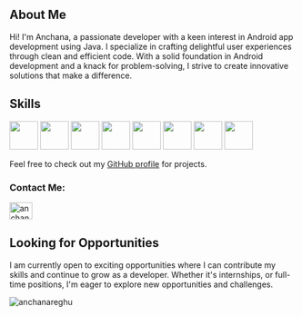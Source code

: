 ## About Me

Hi! I'm Anchana, a passionate developer with a keen interest in Android app development using Java. I specialize in crafting delightful user experiences through clean and efficient code. With a solid foundation in Android development and a knack for problem-solving, I strive to create innovative solutions that make a difference.

## Skills
<img height="50" src="https://user-images.githubusercontent.com/25181517/117201156-9a724800-adec-11eb-9a9d-3cd0f67da4bc.png">  <img height="50" src="https://user-images.githubusercontent.com/25181517/192108895-20dc3343-43e3-4a54-a90e-13a4abbc57b9.png">  <img height="50" src="https://user-images.githubusercontent.com/25181517/192108890-200809d1-439c-4e23-90d3-b090cf9a4eea.png">
<img height="50" src="https://user-images.githubusercontent.com/25181517/192108372-f71d70ac-7ae6-4c0d-8395-51d8870c2ef0.png"> <img height="50" src="https://user-images.githubusercontent.com/25181517/192108374-8da61ba1-99ec-41d7-80b8-fb2f7c0a4948.png">  <img height="50" src="https://user-images.githubusercontent.com/25181517/183423507-c056a6f9-1ba8-4312-a350-19bcbc5a8697.png">
<img height="50" src="https://user-images.githubusercontent.com/25181517/192158954-f88b5814-d510-4564-b285-dff7d6400dad.png"> <img height="50" src="https://user-images.githubusercontent.com/25181517/183898674-75a4a1b1-f960-4ea9-abcb-637170a00a75.png">


Feel free to check out my [GitHub profile](https://github.com/anchanareghu) for projects.


<h3 align="left">Contact Me:</h3>
<p align="left">
<a href="[https://linkedin.com/in/anchana-reghu](https://www.linkedin.com/in/anchana-reghu-051790228/)" target="blank"><img align="center" src="https://raw.githubusercontent.com/rahuldkjain/github-profile-readme-generator/master/src/images/icons/Social/linked-in-alt.svg" alt="anchana-reghu" height="30" width="40" /></a>
</p>

## Looking for Opportunities

I am currently open to exciting opportunities where I can contribute my skills and continue to grow as a developer. Whether it's internships, or full-time positions, I'm eager to explore new opportunities and challenges.

<p><img align="center" src="https://github-readme-stats.vercel.app/api/top-langs?username=anchanareghu&show_icons=true&locale=en&layout=compact" alt="anchanareghu" /></p>



